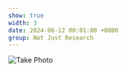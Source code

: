 ```yaml
---
show: true
width: 3
date: 2024-06-12 00:01:00 +0800
group: Not Just Research
---
```

<div>
    <img data-src="{{ 'assets/images/etc/2.jpg' | relative_url }}" class="lazy w-100 rounded" src="{{ '/assets/images/etc/2.jpg' | relative_url }}" data-toggle="tooltip" data-placement="top" title="Take Photo">
</div>

